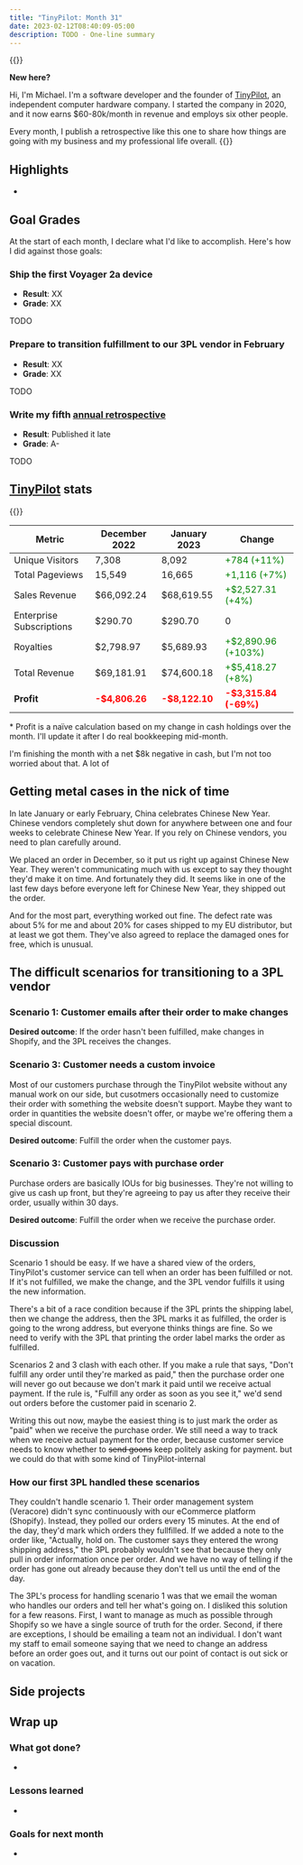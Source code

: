 ```yaml
---
title: "TinyPilot: Month 31"
date: 2023-02-12T08:40:09-05:00
description: TODO - One-line summary
---
```


{{<notice type="info">}}

**New here?**

Hi, I'm Michael. I'm a software developer and the founder of [TinyPilot](https://tinypilotkvm.com), an independent computer hardware company. I started the company in 2020, and it now earns $60-80k/month in revenue and employs six other people.

Every month, I publish a retrospective like this one to share how things are going with my business and my professional life overall.
{{</notice>}}

## Highlights

-

## Goal Grades

At the start of each month, I declare what I'd like to accomplish. Here's how I did against those goals:

### Ship the first Voyager 2a device

- **Result**: XX
- **Grade**: XX

TODO

### Prepare to transition fulfillment to our 3PL vendor in February

- **Result**: XX
- **Grade**: XX

TODO

### Write my fifth [annual retrospective](/tags/annual-review/)

- **Result**: Published it late
- **Grade**: A-

TODO

## [TinyPilot](https://tinypilotkvm.com/?ref=mtlynch.io) stats

{{<revenue-graph project="tinypilot">}}

| Metric                   | December 2022                           | January 2023                            | Change                                         |
| ------------------------ | --------------------------------------- | --------------------------------------- | ---------------------------------------------- |
| Unique Visitors          | 7,308                                   | 8,092                                   | <font color="green">+784 (+11%)</font>         |
| Total Pageviews          | 15,549                                  | 16,665                                  | <font color="green">+1,116 (+7%)</font>        |
| Sales Revenue            | $66,092.24                              | $68,619.55                              | <font color="green">+$2,527.31 (+4%)</font>    |
| Enterprise Subscriptions | $290.70                                 | $290.70                                 | 0                                              |
| Royalties                | $2,798.97                               | $5,689.93                               | <font color="green">+$2,890.96 (+103%)</font>  |
| Total Revenue            | $69,181.91                              | $74,600.18                              | <font color="green">+$5,418.27 (+8%)</font>    |
| **Profit**               | **<font color="red">-$4,806.26</font>** | **<font color="red">-$8,122.10</font>** | **<font color="red">-$3,315.84 (-69%)</font>** |

\* Profit is a naïve calculation based on my change in cash holdings over the month. I'll update it after I do real bookkeeping mid-month.

I'm finishing the month with a net $8k negative in cash, but I'm not too worried about that. A lot of

## Getting metal cases in the nick of time

In late January or early February, China celebrates Chinese New Year. Chinese vendors completely shut down for anywhere between one and four weeks to celebrate Chinese New Year. If you rely on Chinese vendors, you need to plan carefully around.

We placed an order in December, so it put us right up against Chinese New Year. They weren't communicating much with us except to say they thought they'd make it on time. And fortunately they did. It seems like in one of the last few days before everyone left for Chinese New Year, they shipped out the order.

And for the most part, everything worked out fine. The defect rate was about 5% for me and about 20% for cases shipped to my EU distributor, but at least we got them. They've also agreed to replace the damaged ones for free, which is unusual.

## The difficult scenarios for transitioning to a 3PL vendor

### Scenario 1: Customer emails after their order to make changes

**Desired outcome**: If the order hasn't been fulfilled, make changes in Shopify, and the 3PL receives the changes.

### Scenario 3: Customer needs a custom invoice

Most of our customers purchase through the TinyPilot website without any manual work on our side, but cusotmers occasionally need to customize their order with something the website doesn't support. Maybe they want to order in quantities the website doesn't offer, or maybe we're offering them a special discount.

**Desired outcome**: Fulfill the order when the customer pays.

### Scenario 3: Customer pays with purchase order

Purchase orders are basically IOUs for big businesses. They're not willing to give us cash up front, but they're agreeing to pay us after they receive their order, usually within 30 days.

**Desired outcome**: Fulfill the order when we receive the purchase order.

### Discussion

Scenario 1 should be easy. If we have a shared view of the orders, TinyPilot's customer service can tell when an order has been fulfilled or not. If it's not fulfilled, we make the change, and the 3PL vendor fulfills it using the new information.

There's a bit of a race condition because if the 3PL prints the shipping label, then we change the address, then the 3PL marks it as fulfilled, the order is going to the wrong address, but everyone thinks things are fine. So we need to verify with the 3PL that printing the order label marks the order as fulfilled.

Scenarios 2 and 3 clash with each other. If you make a rule that says, "Don't fulfill any order until they're marked as paid," then the purchase order one will never go out because we don't mark it paid until we receive actual payment. If the rule is, "Fulfill any order as soon as you see it," we'd send out orders before the customer paid in scenario 2.

Writing this out now, maybe the easiest thing is to just mark the order as "paid" when we receive the purchase order. We still need a way to track when we receive actual payment for the order, because customer service needs to know whether to ~~send goons~~ keep politely asking for payment. but we could do that with some kind of TinyPilot-internal

### How our first 3PL handled these scenarios

They couldn't handle scenario 1. Their order management system (Veracore) didn't sync continuously with our eCommerce platform (Shopify). Instead, they polled our orders every 15 minutes. At the end of the day, they'd mark which orders they fullfilled. If we added a note to the order like, "Actually, hold on. The customer says they entered the wrong shipping address," the 3PL probably wouldn't see that because they only pull in order information once per order. And we have no way of telling if the order has gone out already because they don't tell us until the end of the day.

The 3PL's process for handling scenario 1 was that we email the woman who handles our orders and tell her what's going on. I disliked this solution for a few reasons. First, I want to manage as much as possible through Shopify so we have a single source of truth for the order. Second, if there are exceptions, I should be emailing a team not an individual. I don't want my staff to email someone saying that we need to change an address before an order goes out, and it turns out our point of contact is out sick or on vacation.

## Side projects

## Wrap up

### What got done?

-

### Lessons learned

-

### Goals for next month

-

